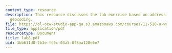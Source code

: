 ```yaml
---
content_type: resource
description: This resource discusses the lab exercise based on address matching and
  geocoding.
file: https://ol-ocw-studio-app-qa.s3.amazonaws.com/courses/11-520-a-workshop-on-geographic-information-systems-fall-2005/3bb611d82b3efc9c03a50f8aa128e0e7_lab8.pdf
file_type: application/pdf
resourcetype: Document
title: lab8.pdf
uid: 3bb611d8-2b3e-fc9c-03a5-0f8aa128e0e7
---
```

